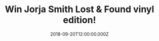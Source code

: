 ---
campaign-uuid: "c-0e65058e-75dd-4592-b50c-207c14491817"
type: "Competition"
category: "Gifts"
date: "2018-09-20T12:00:00.000Z"
end-date: "2018-10-20T23:59:00.000Z"
disable-form: false
is_promoted: false
has_entry_page: true
title: "Win Jorja Smith Lost & Found vinyl edition!"
competition-description: "<p>With a BRIT Award win, millions of streams and 10 magazine\
  \ front covers under her belt, Jorja Smith is the latest British sensation in the\
  \ world and we have amazing news for YOU: we are giving way her brand new album\
  \ Lost & Found vinyl edition to one of our lucky NME AAA members!</p>\r\n<p>Want\
  \ it? Click below for a chance to win!</p>"
hero-header: "Win Jorja Smith Lost & Found vinyl edition!"
terms-confirmation: "N/A"
banner-img: "https://assets.expresslyapp.com/asset-a8c46dda-85ca-48db-b7e6-280a40d66a97.jpg"
logo-left-href: "https://club.expressly.io"
logo-left-image: "https://assets.expresslyapp.com/asset-65d8befb-e270-465b-8c91-c7036a59c2a3.jpg"
logo-left-title: "ExpresslyClub"
bg-image-hero: "https://assets.expresslyapp.com/asset-ec694478-e4e0-48ec-b5c8-a0b86afe3be7.jpg"
bg-image-first: "https://assets.expresslyapp.com/asset-80c0bffe-2312-447b-9976-bf876abdf57c.jpg"
section1-content: "<p>Lost & Found is the rich fruit of Jorja’s past two years of\
  \ work and an artistic statement that’s why she has become one of the UK’s most-loved\
  \ female-breakthrough stars of recent years!</p>\r\n<p>Lost & Found spans a number\
  \ of personal, and relatable topics that only Jorja Smith could unite so compellingly.\
  \ Written across the ages of 17-20, is a masterpiece of observation and experience,\
  \ with an underlying innocence of a young artist finding her way in life.</p>\r\n\
  <p>If you can’t resist to listen her brand new hits, enter the form below for a\
  \ chance to win and you could be dancing and singing her songs anywhere!</p>"
entry-title: "Win Jorja Smith Lost & Found vinyl edition!"
entry-content: "Enter the draw to win Jorja Smith Lost & Found vinyl edition by completing\
  \ the form below before 23:59 on 20th of October 2018."
has-winner: false
prize-description: "Jorja Smith Lost & Found vinyl edition."
special-conditions: "Multiple entries are allowed up to one every day.\r\nThis competition\
  \ is also available on: https://aaa.nme.com"
---